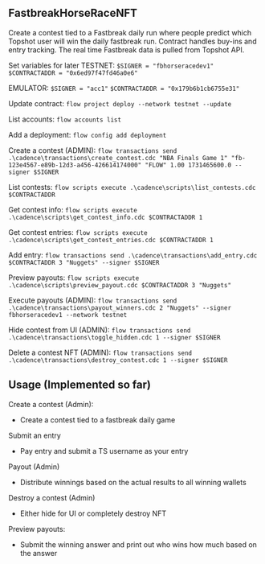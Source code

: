 ## FastbreakHorseRaceNFT

Create a contest tied to a Fastbreak daily run where people predict which Topshot user will win the daily fastbreak run. 
Contract handles buy-ins and entry tracking. 
The real time Fastbreak data is pulled from Topshot API.

Set variables for later
TESTNET:
`$SIGNER = "fbhorseracedev1"`
`$CONTRACTADDR = "0x6ed97f47fd46a0e6"`

EMULATOR:
`$SIGNER = "acc1"`
`$CONTRACTADDR = "0x179b6b1cb6755e31"`

Update contract:
`flow project deploy --network testnet --update `

List accounts:
`flow accounts list`

Add a deployment:
`flow config add deployment`

Create a contest (ADMIN):
`flow transactions send .\cadence\transactions\create_contest.cdc "NBA Finals Game 1" "fb-123e4567-e89b-12d3-a456-426614174000" "FLOW" 1.00 1731465600.0 --signer $SIGNER`

List contests:
`flow scripts execute .\cadence\scripts\list_contests.cdc $CONTRACTADDR`

Get contest info:
`flow scripts execute .\cadence\scripts\get_contest_info.cdc $CONTRACTADDR 1`

Get contest entries:
`flow scripts execute .\cadence\scripts\get_contest_entries.cdc $CONTRACTADDR 1`

Add entry:
`flow transactions send .\cadence\transactions\add_entry.cdc $CONTRACTADDR 3 "Nuggets" --signer $SIGNER`

Preview payouts:
`flow scripts execute .\cadence\scripts\preview_payout.cdc $CONTRACTADDR 3 "Nuggets"`

Execute payouts (ADMIN):
`flow transactions send .\cadence\transactions\payout_winners.cdc 2 "Nuggets" --signer fbhorseracedev1 --network testnet`

Hide contest from UI (ADMIN):
`flow transactions send .\cadence\transactions\toggle_hidden.cdc 1 --signer $SIGNER`

Delete a contest NFT (ADMIN):
`flow transactions send .\cadence\transactions\destroy_contest.cdc 1 --signer $SIGNER`


## Usage (Implemented so far)

Create a contest (Admin):
- Create a contest tied to a fastbreak daily game

Submit an entry
- Pay entry and submit a TS username as your entry

Payout (Admin)
- Distribute winnings based on the actual results to all winning wallets

Destroy a contest (Admin)
- Either hide for UI or completely destroy NFT

Preview payouts:
- Submit the winning answer and print out who wins how much based on the answer

